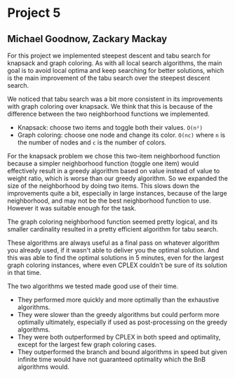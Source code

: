 # Project 5
## Michael Goodnow, Zackary Mackay

For this project we implemented steepest descent and tabu search for knapsack and graph coloring. As with all local search algorithms, the main goal is to avoid local optima and keep searching for better solutions, which is the main improvement of the tabu search over the steepest descent search. 

We noticed that tabu search was a bit more consistent in its improvements with graph coloring over knapsack. We think that this is because of the difference between the two neighborhood functions we implemented. 

 - Knapsack: choose two items and toggle both their values. `O(n²)`
 - Graph coloring: choose one node and change its color. `O(nc)` where `n` is the number of nodes and `c` is the number of colors.

For the knapsack problem we chose this two-item neighborhood function because a simpler neighborhood function (toggle one item) would effectively result in a greedy algorithm based on value instead of value to weight ratio, which is worse than our greedy algorithm. So we expanded the size of the neighborhood by doing two items. This slows down the improvements quite a bit, especially in large instances, because of the large neighborhood, and may not be the best neighborhood function to use. However it was suitable enough for the task. 

The graph coloring neighborhood function seemed pretty logical, and its smaller cardinality resulted in a pretty efficient algorithm for tabu search. 

These algorithms are always useful as a final pass on whatever algorithm you already used, if it wasn't able to deliver you the optimal solution. And this was able to find the optimal solutions in 5 minutes, even for the largest graph coloring instances, where even CPLEX couldn't be sure of its solution in that time.

The two algorithms we tested made good use of their time. 

 - They performed more quickly and more optimally than the exhaustive algorithms. 
 - They were slower than the greedy algorithms but could perform more optimally ultimately, especially if used as post-processing on the greedy algorithms.
 - They were both outperformed by CPLEX in both speed and optimality, except for the largest few graph coloring cases. 
 - They outperformed the branch and bound algorithms in speed but given infinite time would have not guaranteed optimality which the BnB algorithms would.

